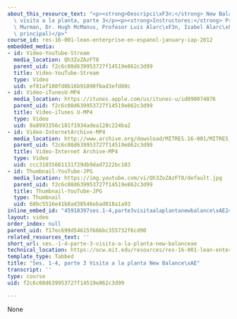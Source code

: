 ```yaml
---
about_this_resource_text: "<p><strong>Descripci\xF3n:</strong> New Balance<sup>&reg;</sup>\
  \ visita a la planta, parte 3</p><p><strong>Instructores:</strong> Profesor Earll\
  \ Murman, Dr. Hugh McManus, Profesor Luis Alarc\xF3n, Isabel Alarc\xF3n (facilitador\
  \ principal)</p>"
course_id: res-16-001-lean-enterprise-en-espanol-january-iap-2012
embedded_media:
- id: Video-YouTube-Stream
  media_location: Qh3ZoZAzFT8
  parent_uid: f2c6c08d639953727f14519e862c3d99
  title: Video-YouTube-Stream
  type: Video
  uid: ef01af180fd0b16b91890fbad3efd80c
- id: Video-iTunesU-MP4
  media_location: https://itunes.apple.com/us/itunes-u/id890074876
  parent_uid: f2c6c08d639953727f14519e862c3d99
  title: Video-iTunes U-MP4
  type: Video
  uid: 8a8993356c181f1934adea128c224ba2
- id: Video-InternetArchive-MP4
  media_location: http://www.archive.org/download/MITRES.16-001/MITRES_16-001_vid3_300k.mp4
  parent_uid: f2c6c08d639953727f14519e862c3d99
  title: Video-Internet Archive-MP4
  type: Video
  uid: ccc31035661131f29db9dad7222bc103
- id: Thumbnail-YouTube-JPG
  media_location: https://img.youtube.com/vi/Qh3ZoZAzFT8/default.jpg
  parent_uid: f2c6c08d639953727f14519e862c3d99
  title: Thumbnail-YouTube-JPG
  type: Thumbnail
  uid: 68bc5516e41b8ad38546ebad018a1a93
inline_embed_id: "45918397ses.1-4,parte3visitaalaplantanewbalance\xAE24996394"
layout: video
order_index: null
parent_uid: f17ec699d54615f666bc355732f6cd90
related_resources_text: ''
short_url: ses.-1-4-parte-3-visita-a-la-planta-new-balanceae
technical_location: https://ocw.mit.edu/resources/res-16-001-lean-enterprise-en-espanol-january-iap-2012/videos/ses.-1-4-parte-3-visita-a-la-planta-new-balanceae
template_type: Tabbed
title: "Ses. 1-4, parte 3 Visita a la planta New Balance\xAE"
transcript: ''
type: course
uid: f2c6c08d639953727f14519e862c3d99

---
```

None